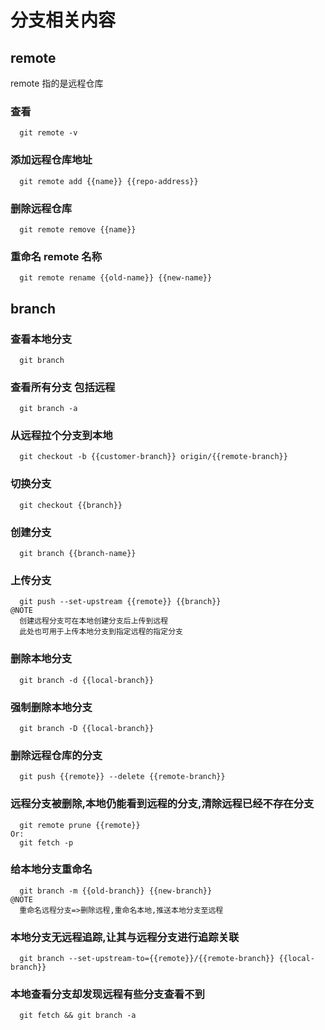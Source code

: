 # 分支相关内容
## remote
remote 指的是远程仓库
### 查看
```
  git remote -v
```
### 添加远程仓库地址
```
  git remote add {{name}} {{repo-address}}
```
### 删除远程仓库
```
  git remote remove {{name}}
```
### 重命名 remote 名称
```
  git remote rename {{old-name}} {{new-name}}
```

## branch

### 查看本地分支
```
  git branch     
```
### 查看所有分支 包括远程
```
  git branch -a   
```
### 从远程拉个分支到本地
```
  git checkout -b {{customer-branch}} origin/{{remote-branch}}
```
### 切换分支
```
  git checkout {{branch}}   
```
### 创建分支
```
  git branch {{branch-name}}
```   
### 上传分支
```
  git push --set-upstream {{remote}} {{branch}}
@NOTE
  创建远程分支可在本地创建分支后上传到远程
  此处也可用于上传本地分支到指定远程的指定分支
```
### 删除本地分支
```
  git branch -d {{local-branch}}
```
### 强制删除本地分支
```
  git branch -D {{local-branch}}
```
### 删除远程仓库的分支
```
  git push {{remote}} --delete {{remote-branch}}
```
### 远程分支被删除,本地仍能看到远程的分支,清除远程已经不存在分支
```
  git remote prune {{remote}}
Or:   
  git fetch -p
```
### 给本地分支重命名
```
  git branch -m {{old-branch}} {{new-branch}}
@NOTE
  重命名远程分支=>删除远程,重命名本地,推送本地分支至远程
```
### 本地分支无远程追踪,让其与远程分支进行追踪关联
```
  git branch --set-upstream-to={{remote}}/{{remote-branch}} {{local-branch}}
```
### 本地查看分支却发现远程有些分支查看不到
```
  git fetch && git branch -a
```
